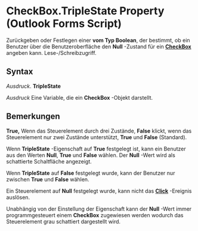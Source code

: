 
# CheckBox.TripleState Property (Outlook Forms Script)

Zurückgeben oder Festlegen einer  **vom Typ Boolean**, der bestimmt, ob ein Benutzer über die Benutzeroberfläche den **Null** -Zustand für ein **[CheckBox](1834855b-f96c-aaa1-24ce-81d1e4e4e1db.md)** angeben kann. Lese-/Schreibzugriff.


## Syntax

 _Ausdruck_. **TripleState**

 _Ausdruck_ Eine Variable, die ein **CheckBox** -Objekt darstellt.


## Bemerkungen

 **True,** Wenn das Steuerelement durch drei Zustände, **False** klickt, wenn das Steuerelement nur zwei Zustände unterstützt, **True** und **False** (Standard).

Wenn  **TripleState** -Eigenschaft auf **True** festgelegt ist, kann ein Benutzer aus den Werten **Null**, **True** und **False** wählen. Der **Null** -Wert wird als schattierte Schaltfläche angezeigt.

Wenn  **TripleState** auf **False** festgelegt wurde, kann der Benutzer nur zwischen **True** und **False** wählen.

Ein Steuerelement auf  **Null** festgelegt wurde, kann nicht das **[Click](186f0164-0d7d-0068-b8ec-2e1bc6e561cd.md)** -Ereignis auslösen.

Unabhängig von der Einstellung der Eigenschaft kann der  **Null** -Wert immer programmgesteuert einem **CheckBox** zugewiesen werden wodurch das Steuerelement grau schattiert dargestellt wird.

